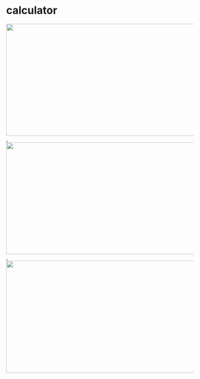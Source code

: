 # calculator

<img src="https://github.com/zarnigorumrzakova/calculator/assets/139987349/644b90db-723c-4291-bcc4-f6773760534e" height="300" width="600">,
<img src="https://github.com/zarnigorumrzakova/calculator/assets/139987349/af6ae206-c554-4969-b364-29de68f25f40" height="300" width="600">,
<img src="https://github.com/zarnigorumrzakova/calculator/assets/139987349/5eaa5e2f-7af6-4906-9d7d-6632b16bd798" height="300" width="600">
